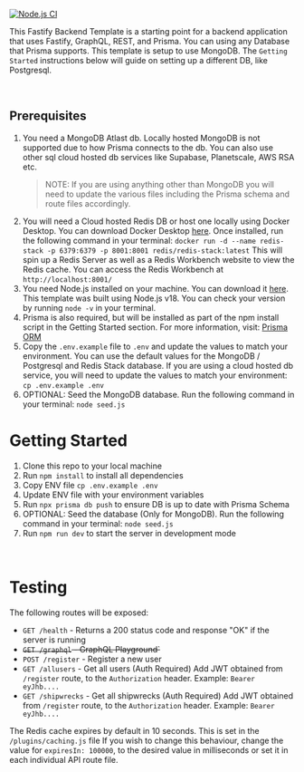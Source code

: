 [![Node.js CI](https://github.com/asdutoit/template-fastify-graphql-rest-prisma/actions/workflows/node.js.yml/badge.svg)](https://github.com/asdutoit/template-fastify-graphql-rest-prisma/actions/workflows/node.js.yml)

This Fastify Backend Template is a starting point for a backend application that uses Fastify, GraphQL, REST, and Prisma. You can using any Database that Prisma supports. This template is setup to use MongoDB. The `Getting Started` instructions below will guide on setting up a different DB, like Postgresql.

<br />

## Prerequisites

1. You need a MongoDB Atlast db. Locally hosted MongoDB is not supported due to how Prisma connects to the db.
   You can also use other sql cloud hosted db services like Supabase, Planetscale, AWS RSA etc.
   > NOTE: If you are using anything other than MongoDB you will need to update the various files including the Prisma schema and route files accordingly.
2. You will need a Cloud hosted Redis DB or host one locally using Docker Desktop. You can download Docker Desktop [here](https://www.docker.com/products/docker-desktop). Once installed, run the following command in your terminal:
   `docker run -d --name redis-stack -p 6379:6379 -p 8001:8001 redis/redis-stack:latest`
   This will spin up a Redis Server as well as a Redis Workbench website to view the Redis cache. You can access the Redis Workbench at `http://localhost:8001/`
3. You need Node.js installed on your machine. You can download it [here](https://nodejs.org/en/download/). This template was built using Node.js v18. You can check your version by running `node -v` in your terminal.
4. Prisma is also required, but will be installed as part of the npm install script in the Getting Started section. For more information, visit: [Prisma ORM](https://www.prisma.io/)
5. Copy the `.env.example` file to `.env` and update the values to match your environment. You can use the default values for the MongoDB / Postgresql and Redis Stack database. If you are using a cloud hosted db service, you will need to update the values to match your environment:  
   `cp .env.example .env`
6. OPTIONAL: Seed the MongoDB database. Run the following command in your terminal:
   `node seed.js`

# Getting Started

1. Clone this repo to your local machine
2. Run `npm install` to install all dependencies
3. Copy ENV file `cp .env.example .env`
4. Update ENV file with your environment variables
5. Run `npx prisma db push` to ensure DB is up to date with Prisma Schema
6. OPTIONAL: Seed the database (Only for MongoDB). Run the following command in your terminal:
   `node seed.js`
7. Run `npm run dev` to start the server in development mode

<br />

# Testing

The following routes will be exposed:

- `GET /health` - Returns a 200 status code and response "OK" if the server is running
- ~~`GET /graphql` - GraphQL Playground`~~
- `POST /register` - Register a new user
- `GET /allusers` - Get all users (Auth Required) Add JWT obtained from `/register` route, to the `Authorization` header. Example: `Bearer eyJhb....`
- `GET /shipwrecks` - Get all shipwrecks (Auth Required) Add JWT obtained from `/register` route, to the `Authorization` header. Example: `Bearer eyJhb....`

The Redis cache expires by default in 10 seconds. This is set in the `/plugins/caching.js` file
If you wish to change this behaviour, change the value for `expiresIn: 100000`, to the desired value in milliseconds or set it in each individual API route file.
